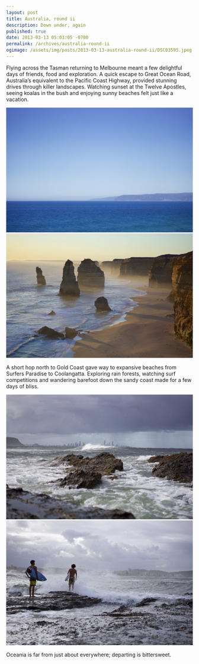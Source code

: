 ```yaml
---
layout: post
title: Australia, round ii
description: Down under, again
published: true
date: 2013-03-13 05:03:05 -0700
permalink: /archives/australia-round-ii
ogimage: /assets/img/posts/2013-03-13-australia-round-ii/DSC03595.jpeg
---
```

Flying across the Tasman returning to Melbourne meant a few delightful days of friends, food and exploration. A quick escape to Great Ocean Road, Australia’s equivalent to the Pacific Coast Highway, provided stunning drives through killer landscapes. Watching sunset at the Twelve Apostles, seeing koalas in the bush and enjoying sunny beaches felt just like a vacation.

![Australian coastline][1] 
![Twelve Apostles][2] 

A short hop north to Gold Coast gave way to expansive beaches from Surfers Paradise to Coolangatta. Exploring rain forests, watching surf competitions and wandering barefoot down the sandy coast made for a few days of bliss.

![Surfers Paradise in distance][3] 
![Surfers][4] 

Oceania is far from just about everywhere; departing is bittersweet.

[1]: /assets/img/posts/2013-03-13-australia-round-ii/DSC03567.jpeg
[2]: /assets/img/posts/2013-03-13-australia-round-ii/DSC03595.jpeg
[3]: /assets/img/posts/2013-03-13-australia-round-ii/DSC03670.jpeg
[4]: /assets/img/posts/2013-03-13-australia-round-ii/DSC03674.jpeg